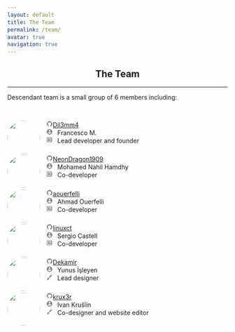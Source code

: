 ```yaml
---
layout: default
title: The Team
permalink: /team/
avatar: true
navigation: true
---
```

<h2 align="center">The Team</h2>

<hr>

<p>Descendant team is a small group of 6 members including:</p>

<br>

<p style="padding-bottom:10px;"><img src="https://i.ibb.co/M8dkRwm/dil3mm4.jpg" style="border-radius: 50%; margin-right:14px; width:75px; height:75px;" align="left"/> 
<img src="/assets/img/icons/github.png" style="width: 3%"><a href="https://github.com/Dil3mm4">Dil3mm4</a><br>
<img src="/assets/img/icons/person.png" style="width: 3%"> &thinsp; Francesco M.<br>
<img src="/assets/img/icons/developer.png" style="width: 3%"> &thinsp; Lead developer and founder<br></p>

<p style="padding-bottom:10px;"><img src="https://i.ibb.co/VqjR8wF/nahil.jpg" style="border-radius: 50%; margin-right:14px; width:75px; height:75px;" align="left"/> 
<img src="/assets/img/icons/github.png" style="width: 3%"><a href="https://github.com/NeonDragon1909">NeonDragon1909</a><br>
<img src="/assets/img/icons/person.png" style="width: 3%"> &thinsp; Mohamed Nahil Hamdhy<br>
<img src="/assets/img/icons/developer.png" style="width: 3%"> &thinsp; Co-developer<br></p>

<p style="padding-bottom:10px;"><img src="https://avatars3.githubusercontent.com/u/11808979?s=400&v=4" style="border-radius: 50%; margin-right:14px; width:75px; height:75px;" align="left"/>
<img src="/assets/img/icons/github.png" style="width: 3%"><a href="https://github.com/aouerfelli">aouerfelli</a><br>
<img src="/assets/img/icons/person.png" style="width: 3%"> &thinsp; Ahmad Ouerfelli<br>
<img src="/assets/img/icons/developer.png" style="width: 3%"> &thinsp; Co-developer<br></p>

<p style="padding-bottom:10px;"><img src="https://i.ibb.co/Tk4QtkJ/sergi.jpg" style="border-radius: 50%; margin-right:14px; width:75px; height:75px;" align="left"/> 
<img src="/assets/img/icons/github.png" style="width: 3%"><a href="https://github.com/linuxct">linuxct</a><br>
<img src="/assets/img/icons/person.png" style="width: 3%"> &thinsp; Sergio Castell<br>
<img src="/assets/img/icons/developer.png" style="width: 3%"> &thinsp; Co-developer<br></p>

<p style="padding-bottom:10px;"><img src="https://i.ibb.co/f9gCwDv/yunus.jpg" style="border-radius: 50%; margin-right:14px; width:75px; height:75px;" align="left"/> 
<img src="/assets/img/icons/github.png" style="width: 3%"><a href="https://github.com/Dekamir">Dekamir</a><br>
<img src="/assets/img/icons/person.png" style="width: 3%"> &thinsp; Yunus İşleyen<br>
<img src="/assets/img/icons/brush.png" style="width: 3%"> &thinsp; Lead designer<br></p>

<p style="padding-bottom:10px;"><img src="https://i.ibb.co/TcHhx5w/k-new-black-big.png" style="border-radius: 50%; margin-right:14px; width:75px; height:75px;" align="left"/> 
<img src="/assets/img/icons/github.png" style="width: 3%"><a href="https://github.com/krux3r">krux3r</a><br>
<img src="/assets/img/icons/person.png" style="width: 3%"> &thinsp; Ivan Krušlin  <br>
<img src="/assets/img/icons/brush.png" style="width: 3%"> &thinsp; Co-designer and website editor<br></p>




